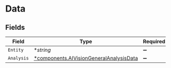 # Data


## Fields

| Field                                                                                             | Type                                                                                              | Required                                                                                          | Description                                                                                       |
| ------------------------------------------------------------------------------------------------- | ------------------------------------------------------------------------------------------------- | ------------------------------------------------------------------------------------------------- | ------------------------------------------------------------------------------------------------- |
| `Entity`                                                                                          | **string*                                                                                         | :heavy_minus_sign:                                                                                | N/A                                                                                               |
| `Analysis`                                                                                        | [*components.AIVisionGeneralAnalysisData](../../models/components/aivisiongeneralanalysisdata.md) | :heavy_minus_sign:                                                                                | N/A                                                                                               |